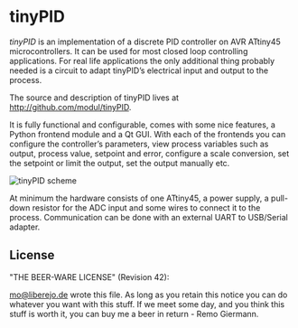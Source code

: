 tinyPID
=======

*tinyPID* is an implementation of a discrete PID controller on AVR ATtiny45
microcontrollers. It can be used for most closed loop controlling applications.
For real life applications the only additional thing probably needed is a 
circuit to adapt tinyPID’s electrical input and output to the process.

The source and description of tinyPID lives at <http://github.com/modul/tinyPID>.

It is fully functional and configurable, comes with some nice features, a Python
frontend module and a Qt GUI. With each of the frontends you can configure the 
controller’s parameters, view process variables such as output, process value, 
setpoint and error, configure a scale conversion, set the setpoint or limit the 
output, set the output manually etc.

![tinyPID scheme][1]

At minimum the hardware consists of one ATtiny45, a power supply, a pull-down resistor
for the ADC input and some wires to connect it to the process. 
Communication can be done with an external UART to USB/Serial adapter.

License
----------------------------------------------------------------------------
"THE BEER-WARE LICENSE" (Revision 42):

<mo@liberejo.de> wrote this file. As long as you retain this notice you
can do whatever you want with this stuff. If we meet some day, and you think
this stuff is worth it, you can buy me a beer in return - Remo Giermann.


[1]: https://github.com/modul/tinyPID/raw/master/doc/schema.png


